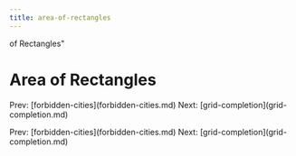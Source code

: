 ```yaml
---
title: area-of-rectangles
---
```


of Rectangles\"

# Area of Rectangles

Prev: \[forbidden-cities](forbidden-cities.md)
Next: \[grid-completion](grid-completion.md)

Prev: \[forbidden-cities](forbidden-cities.md)
Next: \[grid-completion](grid-completion.md)
